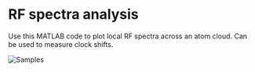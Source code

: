# RF spectra analysis

Use this MATLAB code to plot local RF spectra across an atom cloud. Can be used to measure clock shifts.

![Samples](https://www.dropbox.com/s/8bq8unmoozgow8x/samples.png)